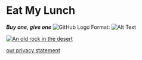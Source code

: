 

# **Eat My Lunch**

***Buy one, give one***
![GitHub Logo](/images/logo.png)
Format: ![Alt Text](url)

[![An old rock in the desert](/assets/images/shiprock.jpg "Shiprock, New Mexico by Beau Rogers")](brown-bag-lunchbox-foods)

[our privacy statement](Annapari.github.io/privacypolicy.html)
